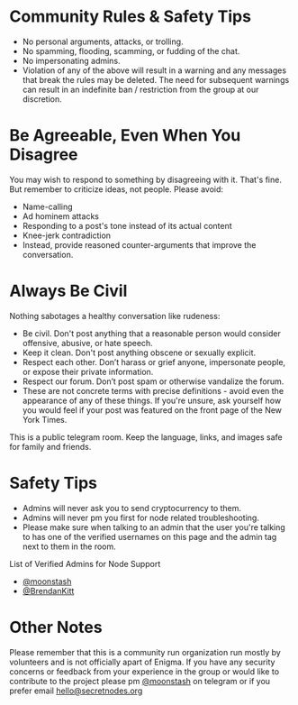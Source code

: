 # Community Rules & Safety Tips

* No personal arguments, attacks, or trolling.
* No spamming, flooding, scamming, or fudding of the chat.
* No impersonating admins.
* Violation of any of the above will result in a warning and any messages that break the rules may be deleted. The need for subsequent warnings can result in an indefinite ban / restriction from the group at our discretion.

# Be Agreeable, Even When You Disagree
You may wish to respond to something by disagreeing with it. That's fine. But remember to criticize ideas, not people. Please avoid:

* Name-calling
* Ad hominem attacks
* Responding to a post's tone instead of its actual content
* Knee-jerk contradiction
* Instead, provide reasoned counter-arguments that improve the conversation.

# Always Be Civil
Nothing sabotages a healthy conversation like rudeness:

* Be civil. Don't post anything that a reasonable person would consider offensive, abusive, or hate speech.
* Keep it clean. Don't post anything obscene or sexually explicit.
* Respect each other. Don’t harass or grief anyone, impersonate people, or expose their private information.
* Respect our forum. Don’t post spam or otherwise vandalize the forum.
* These are not concrete terms with precise definitions - avoid even the appearance of any of these things. If you're unsure, ask yourself how you would feel if your post was featured on the front page of the New York Times.

This is a public telegram room. Keep the language, links, and images safe for family and friends.

# Safety Tips
* Admins will never ask you to send cryptocurrency to them.
* Admins will never pm you first for node related troubleshooting.
* Please make sure when talking to an admin that the user you're talking to has one of the verified usernames on this page and the admin tag next to them in the room.

List of Verified Admins for Node Support
* [@moonstash](https://t.me/moonstash)
* [@BrendanKitt](https://t.me/brendankitt)

# Other Notes
Please remember that this is a community run organization run mostly by volunteers and is not officially apart of Enigma. If you have any security concerns or feedback from your experience in the group or would like to contribute to the project please pm [@moonstash](https://t.me/moonstash) on telegram or if you prefer email hello@secretnodes.org
